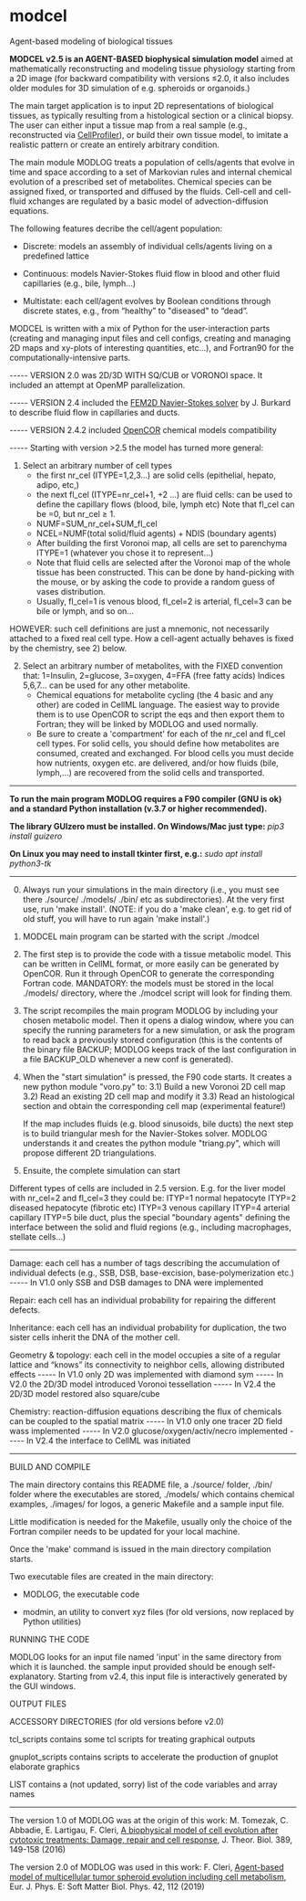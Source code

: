 # modcel
Agent-based modeling of biological tissues

<b>MODCEL v2.5 is an AGENT-BASED biophysical simulation model</b> aimed at mathematically reconstructing and modeling tissue physiology starting from a 2D image (for backward compatibility with versions ≤2.0, it also includes older modules for 3D simulation of e.g. spheroids or organoids.)

  The main target application is to input 2D representations of
  biological tissues, as typically resulting from a histological
  section or a clinical biopsy. The user can either input a tissue map
  from a real sample (e.g., reconstructed via <a href="https://github.com/CellProfiler">CellProfiler</a>), or
  build their own tissue model, to imitate a realistic pattern or create an entirely
  arbitrary condition.

  The main module MODLOG treats a population of cells/agents that
  evolve in time and space according to a set of Markovian rules and 
  internal chemical evolution of a prescribed set of metabolites. 
  Chemical species can be assigned fixed, or transported and diffused by the fluids.
  Cell-cell and cell-fluid xchanges are regulated by a basic model of advection-diffusion
  equations.
  
  The following features decribe the cell/agent population:

  - Discrete: models an assembly of individual cells/agents living on a predefined lattice

  - Continuous: models Navier-Stokes fluid flow in blood and other 
  fluid capillaries (e.g., bile, lymph...) 

  - Multistate: each cell/agent evolves by Boolean conditions through discrete states,
  e.g., from “healthy” to "diseased" to “dead”.

MODCEL is written with a mix of Python for the user-interaction parts
(creating and managing input files and cell configs, creating and
managing 2D maps and xy-plots of interesting quantities, etc...), and
Fortran90 for the computationally-intensive parts.

----- VERSION 2.0 was 2D/3D WITH SQ/CUB or VORONOI space. It included an attempt 
at OpenMP parallelization.

----- VERSION 2.4 included the <a href="https://github.com/julesghub/FEM2D">FEM2D Navier-Stokes solver</a> by
      J. Burkard to describe fluid flow in capillaries and ducts.

----- VERSION 2.4.2 included <a href="https://github.com/opencor/opencor">OpenCOR</a> chemical models compatibility

----- Starting with version >2.5 the model has turned more general:

  1) Select an arbitrary number of cell types
     - the first nr_cel (ITYPE=1,2,3...) are solid cells (epithelial,
       hepato, adipo, etc,)
     - the next fl_cel (ITYPE=nr_cel+1, +2 ...) are fluid cells: can be
       used to define the capillary flows (blood, bile, lymph etc)
       Note that fl_cel can be =0, but nr_cel ≥ 1.
     - NUMF=SUM_nr_cel+SUM_fl_cel
     - NCEL=NUMF(total solid/fluid agents) + NDIS (boundary agents)
     - After building the first Voronoi map, all cells are set to
       parenchyma ITYPE=1 (whatever you chose it to represent...)
     - Note that fluid cells are selected after the Voronoi map
       of the whole tissue has been constructed. This can be done
       by hand-picking with the mouse, or by asking the code to
       provide a random guess of vases distribution.
     - Usually, fl_cel=1 is venous blood, fl_cel=2 is arterial,
       fl_cel=3 can be bile or lymph, and so on...
       
HOWEVER: such cell definitions are just a mnemonic, not necessarily attached to a fixed real cell type. How a cell-agent actually behaves is fixed by the chemistry, see 2) below.

  2) Select an arbitrary number of metabolites, with the FIXED
     convention that: 
     1=Insulin, 2=glucose, 3=oxygen, 4=FFA (free fatty acids)
     Indices 5,6,7... can be used for any other metabolite.
     - Chemical equations for metabolite cycling (the 4 basic
       and any other) are coded in CellML language. The easiest
       way to provide them is to use OpenCOR to script the eqs
       and then export them to Fortran; they will be linked by
       MODLOG and used normally.
     - Be sure to create a 'compartment' for each of the nr_cel
       and fl_cel cell types. For solid cells, you should define
       how metabolites are consumed, created and exchanged. For
       blood cells you must decide how nutrients, oxygen etc.
       are delivered, and/or how fluids (bile, lymph,...) are
       recovered from the solid cells and transported.

------------------------------------------------------------------
<b>To run the main program MODLOG requires a F90 compiler (GNU is ok) 
and a standard Python installation (v.3.7 or higher recommended).</b>

<b>The library GUIzero must be installed. On Windows/Mac just type:</b>
<i>pip3 install guizero</i>

<b>On Linux you may need to install tkinter first, e.g.:</b>
<i>sudo apt install python3-tk</i>

***

0) Always run your simulations in the main directory (i.e., you
must see there ./source/ ./models/ ./bin/ etc as subdirectories). 
At the very first use, run 'make install'. (NOTE: if you do a
'make clean', e.g. to get rid of old stuff, you will have to run
again 'make install'.)

1) MODCEL main program can be started with the script
                     ./modcel 

2) The first step is to provide the code with a tissue metabolic
model. This can be written in CellML format, or more easily can
be generated by OpenCOR. Run it through OpenCOR to generate the
corresponding Fortran code. 
MANDATORY: the models must be stored in the local ./models/ 
directory, where the ./modcel script will look for finding them.

3) The script recompiles the main program MODLOG by including your
chosen metabolic model. Then it opens a dialog window, where you
can specify the running parameters for a new simulation, or ask
the program to read back a previously stored configuration (this
is the contents of the binary file BACKUP; MODLOG keeps track of 
the last configuration in a file BACKUP_OLD whenever a new conf
is generated).

4) When the "start simulation" is pressed, the F90 code
   starts. It creates a new python module "voro.py" to:
   3.1) Build a new Voronoi 2D cell map
   3.2) Read an existing 2D cell map and modify it
   3.3) Read an histological section and obtain the
        corresponding cell map (experimental feature!)

   If the map includes fluids (e.g. blood sinusoids,
   bile ducts) the next step is to build triangular mesh
   for the Navier-Stokes solver. MODLOG understands it
   and creates the python module "triang.py", which will
   propose different 2D triangulations.

5) Ensuite, the complete simulation can start

Different types of cells are included in 2.5 version. 
E.g. for the liver model with nr_cel=2 and fl_cel=3 they could be:
   ITYP=1 normal hepatocyte
   ITYP=2 diseased hepatocyte (fibrotic etc)
   ITYP=3 venous capillary
   ITYP=4 arterial capillary
   ITYP=5 bile duct,
plus the special "boundary agents" defining the interface between
the solid and fluid regions (e.g., including macrophages, stellate cells...)

-------------------------------------------------------
  Damage: each cell has a number of tags describing the 
  accumulation of individual defects (e.g., SSB, DSB, 
  base-excision, base-polymerization etc.)
----- In V1.0 only SSB and DSB damages to DNA were implemented

  Repair: each cell has an individual probability for 
  repairing the different defects.

  Inheritance: each cell has an individual probability 
  for duplication, the two sister cells inherit the DNA 
  of the mother cell.

  Geometry & topology: each cell in the model occupies a
  site of a regular lattice and “knows” its connectivity 
  to neighbor cells, allowing distributed effects
----- In V1.0 only 2D was implemented with diamond sym
----- In V2.0 the 2D/3D model introduced Voronoi tessellation
----- In V2.4 the 2D/3D model restored also square/cube

  Chemistry: reaction-diffusion equations describing the 
  flux of chemicals can be coupled to the spatial matrix 
----- In V1.0 only one tracer 2D field wass implemented
----- In V2.0 glucose/oxygen/activ/necro implemented
----- In V2.4 the interface to CellML was initiated

***

BUILD AND COMPILE

The main directory contains this README file, a ./source/ folder,
./bin/ folder where the executables are stored, ./models/ which
contains chemical examples, ./images/ for logos, a generic Makefile 
and a sample input file. 

Little modification is needed for the Makefile, usually only the
choice of the Fortran compiler needs to be updated for your 
local machine.

Once the 'make' command is issued in the main directory
compilation starts. 

Two executable files are created in the main directory:

- MODLOG, the executable code

- modmin, an utility to convert xyz files (for old versions, now
  replaced by Python utilities)

RUNNING THE CODE

MODLOG looks for an input file named 'input' in the same
directory from which it is launched. the sample input
provided should be enough self-explanatory. Starting from v2.4,
this input file is interactively generated by the GUI windows.

OUTPUT FILES


ACCESSORY DIRECTORIES (for old versions before v2.0)

tcl_scripts contains some tcl scripts for treating graphical
            outputs

gnuplot_scripts contains scripts to accelerate the production
            of gnuplot elaborate graphics

LIST        contains a (not updated, sorry) list of the code
            variables and array names

---------------------------------------------------------------------------

The version 1.0 of MODLOG was at the origin of this work:
M. Tomezak, C. Abbadie, E. Lartigau, F. Cleri, <a href="https://www.sciencedirect.com/science/article/abs/pii/S0022519315005160">A biophysical model of cell evolution after cytotoxic treatments: Damage, repair and cell response</a>, J. Theor. Biol. <bf>389</bf>, 149-158 (2016)

The version 2.0 of MODLOG was used in this work:
F. Cleri, <a href="https://link.springer.com/article/10.1140/epje/i2019-11878-7">Agent-based model of multicellular tumor spheroid evolution including cell metabolism</a>, Eur. J. Phys. E: Soft Matter Biol. Phys. <bf>42</bf>, 112 (2019)
 

